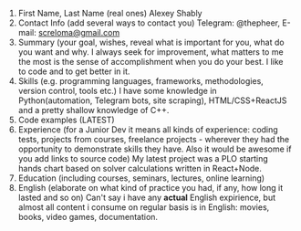 1. First Name, Last Name (real ones)
   Alexey Shably
2. Contact Info (add several ways to contact you)
   Telegram: @thepheer, E-mail: screloma@gmail.com
3. Summary (your goal, wishes, reveal what is important for you, what do you want and why.
   I always seek for improvement, what matters to me the most is the sense of accomplishment when you do your best. I like to code and to get better in it.
4. Skills (e.g. programming languages, frameworks, methodologies, version control, tools etc.)
   I have some knowledge in Python(automation, Telegram bots, site scraping), HTML/CSS+ReactJS and a pretty shallow knowledge of C++.
5. Code examples (LATEST)
6. Experience (for a Junior Dev it means all kinds of experience: coding tests, projects from courses,
   freelance projects - wherever they had the opportunity to demonstrate skills they have.
   Also it would be awesome if you add links to source code)
   My latest project was a PLO starting hands chart based on solver calculations written in React+Node.
7. Education (including courses, seminars, lectures, online learning)
8. English (elaborate on what kind of practice you had, if any, how long it lasted and so on)
   Can't say i have any **actual** English expirience, but almost all content i consume on regular basis is in English: movies, books, video games, documentation.
